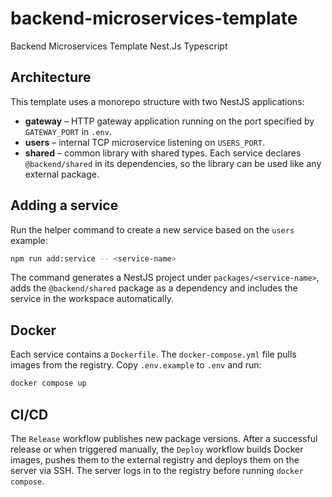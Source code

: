 # backend-microservices-template
Backend Microservices Template Nest.Js Typescript

## Architecture

This template uses a monorepo structure with two NestJS applications:

- **gateway** – HTTP gateway application running on the port specified by `GATEWAY_PORT` in `.env`.
- **users** – internal TCP microservice listening on `USERS_PORT`.
- **shared** – common library with shared types. Each service declares `@backend/shared` in its dependencies, so the library can be used like any external package.

## Adding a service

Run the helper command to create a new service based on the `users` example:

```bash
npm run add:service -- <service-name>
```

The command generates a NestJS project under `packages/<service-name>`,
adds the `@backend/shared` package as a dependency and includes the
service in the workspace automatically.

## Docker

Each service contains a `Dockerfile`. The `docker-compose.yml` file pulls
images from the registry. Copy `.env.example` to `.env` and run:

```bash
docker compose up
```

## CI/CD

The `Release` workflow publishes new package versions. After a successful release
or when triggered manually, the `Deploy` workflow builds Docker images, pushes
them to the external registry and deploys them on the server via SSH. The server
logs in to the registry before running `docker compose`.

